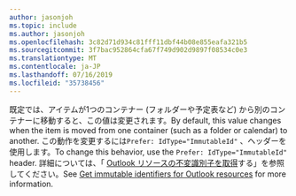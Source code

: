```yaml
---
author: jasonjoh
ms.topic: include
ms.author: jasonjoh
ms.openlocfilehash: 3c82d71d934c81fff11dbf44b08e855eafa321b5
ms.sourcegitcommit: 3f7bac952864cfa67f749d902d9897f08534c0e3
ms.translationtype: MT
ms.contentlocale: ja-JP
ms.lasthandoff: 07/16/2019
ms.locfileid: "35738456"
---
```

<!-- markdownlint-disable MD041 -->

<span data-ttu-id="2f671-101">既定では、アイテムが1つのコンテナー (フォルダーや予定表など) から別のコンテナーに移動すると、この値は変更されます。</span><span class="sxs-lookup"><span data-stu-id="2f671-101">By default, this value changes when the item is moved from one container (such as a folder or calendar) to another.</span></span> <span data-ttu-id="2f671-102">この動作を変更するには`Prefer: IdType="ImmutableId"` 、ヘッダーを使用します。</span><span class="sxs-lookup"><span data-stu-id="2f671-102">To change this behavior, use the `Prefer: IdType="ImmutableId"` header.</span></span> <span data-ttu-id="2f671-103">詳細については、「 [Outlook リソースの不変識別子を取得](/graph/outlook-immutable-id)する」を参照してください。</span><span class="sxs-lookup"><span data-stu-id="2f671-103">See [Get immutable identifiers for Outlook resources](/graph/outlook-immutable-id) for more information.</span></span>
